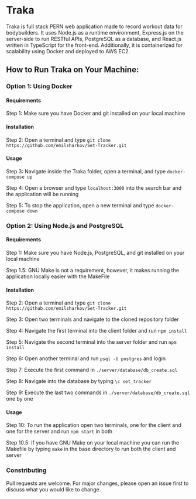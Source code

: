 # Traka

Traka is full stack PERN web application made to record workout data for bodybuilders. It uses Node.js as a runtime environment, Express.js on the server-side to run RESTful APIs, PostgreSQL as a database, and React.js written in TypeScript for the front-end. Additionally, it is containerized for scalability using Docker and deployed to AWS EC2.

## How to Run Traka on Your Machine:

### Option 1: Using Docker

#### Requirements

Step 1: Make sure you have Docker and git installed on your local machine

#### Installation

Step 2: Open a terminal and type ```git clone https://github.com/emilsharkov/Set-Tracker.git```

#### Usage

Step 3: Navigate inside the Traka folder, open a terminal, and type ```docker-compose up```

Step 4: Open a browser and type ```localhost:3000``` into the search bar and the application will be running

Step 5: To stop the application, open a new terminal and type ```docker-compose down```

### Option 2: Using Node.js and PostgreSQL

#### Requirements

Step 1: Make sure you have Node.js, PostgreSQL, and git installed on your local machine

Step 1.5: GNU Make is not a requirement, however, it makes running the application locally easier with the MakeFile

#### Installation

Step 2: Open a terminal and type ```git clone https://github.com/emilsharkov/Set-Tracker.git```

Step 3: Open two terminals and navigate to the cloned repository folder

Step 4: Navigate the first terminal into the client folder and run ```npm install```

Step 5: Navigate the second terminal into the server folder and run ```npm install```

Step 6: Open another terminal and run ```psql -U postgres``` and login

Step 7: Execute the first command in ```./server/database/db_create.sql```

Step 8: Navigate into the database by typing ```\c set_tracker```

Step 9: Execute the last two commands in ```./server/database/db_create.sql``` one by one

#### Usage

Step 10: To run the application open two terminals, one for the client and one for the server and run ```npm start``` in both

Step 10.5: If you have GNU Make on your local machine you can run the Makefile by typing ```make``` in the base directory to run both the client and server 

### Constributing

Pull requests are welcome. For major changes, please open an issue first to discuss what you would like to change.
